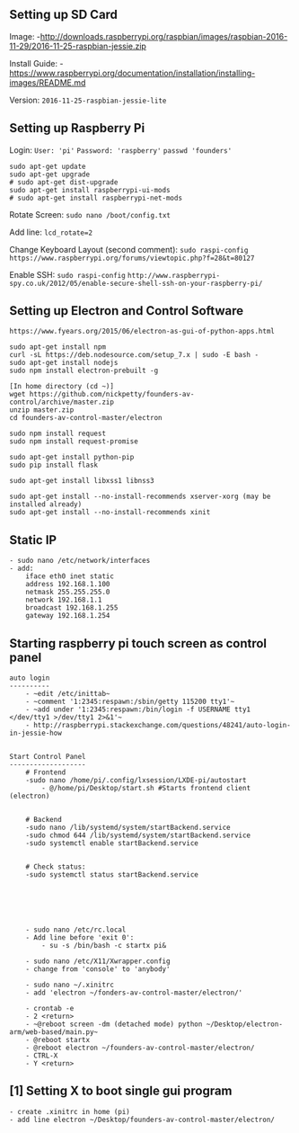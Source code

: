 Setting up SD Card
------------------
Image:
	-http://downloads.raspberrypi.org/raspbian/images/raspbian-2016-11-29/2016-11-25-raspbian-jessie.zip

Install Guide:
	-https://www.raspberrypi.org/documentation/installation/installing-images/README.md

Version: `2016-11-25-raspbian-jessie-lite`


Setting up Raspberry Pi
-----------------------

Login: 
	`User: 'pi'`
	`Password: 'raspberry'`
	`passwd 'founders'`

```
sudo apt-get update
sudo apt-get upgrade
# sudo apt-get dist-upgrade
sudo apt-get install raspberrypi-ui-mods
# sudo apt-get install raspberrypi-net-mods
```

Rotate Screen:
	`sudo nano /boot/config.txt`

Add line:
	`lcd_rotate=2`

Change Keyboard Layout (second comment):
	`sudo raspi-config`
	`https://www.raspberrypi.org/forums/viewtopic.php?f=28&t=80127`

Enable SSH:
	`sudo raspi-config`
	`http://www.raspberrypi-spy.co.uk/2012/05/enable-secure-shell-ssh-on-your-raspberry-pi/`



Setting up Electron and Control Software
----------------------------------------

`https://www.fyears.org/2015/06/electron-as-gui-of-python-apps.html`

```
sudo apt-get install npm
curl -sL https://deb.nodesource.com/setup_7.x | sudo -E bash -
sudo apt-get install nodejs
sudo npm install electron-prebuilt -g

[In home directory (cd ~)]
wget https://github.com/nickpetty/founders-av-control/archive/master.zip
unzip master.zip
cd founders-av-control-master/electron

sudo npm install request
sudo npm install request-promise

sudo apt-get install python-pip
sudo pip install flask

sudo apt-get install libxss1 libnss3

sudo apt-get install --no-install-recommends xserver-xorg (may be installed already)
sudo apt-get install --no-install-recommends xinit
```


Static IP
---------

	- sudo nano /etc/network/interfaces
	- add:
		iface eth0 inet static
		address 192.168.1.100
		netmask 255.255.255.0
		network 192.168.1.1
		broadcast 192.168.1.255
		gateway 192.168.1.254



Starting raspberry pi touch screen as control panel
---------------------------------------------------

	auto login
	----------
		- ~edit /etc/inittab~
		- ~comment '1:2345:respawn:/sbin/getty 115200 tty1'~
		- ~add under '1:2345:respawn:/bin/login -f USERNAME tty1 </dev/tty1 >/dev/tty1 2>&1'~
		- http://raspberrypi.stackexchange.com/questions/48241/auto-login-in-jessie-how


	Start Control Panel
	-------------------
		# Frontend
		-sudo nano /home/pi/.config/lxsession/LXDE-pi/autostart
			- @/home/pi/Desktop/start.sh #Starts frontend client (electron)
		

		# Backend
		-sudo nano /lib/systemd/system/startBackend.service
		-sudo chmod 644 /lib/systemd/system/startBackend.service
		-sudo systemctl enable startBackend.service


		# Check status:
		-sudo systemctl status startBackend.service






		- sudo nano /etc/rc.local
		- Add line before 'exit 0':
			- su -s /bin/bash -c startx pi&

		- sudo nano /etc/X11/Xwrapper.config
		- change from 'console' to 'anybody'

		- sudo nano ~/.xinitrc
		- add 'electron ~/fonders-av-control-master/electron/'

		- crontab -e
		- 2 <return>
		- ~@reboot screen -dm (detached mode) python ~/Desktop/electron-arm/web-based/main.py~
		- @reboot startx
		- @reboot electron ~/founders-av-control-master/electron/
		- CTRL-X
		- Y <return>



[1] Setting X to boot single gui program
----------------------------------------

	- create .xinitrc in home (pi)
	- add line electron ~/Desktop/founders-av-control-master/electron/ 




